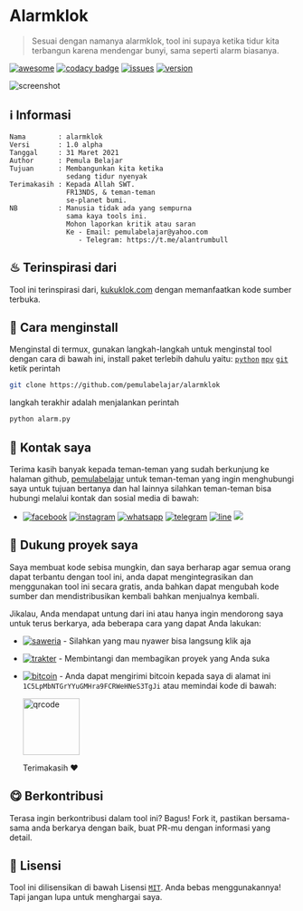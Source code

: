 # Alarmklok

> Sesuai dengan namanya alarmklok, tool ini supaya ketika tidur kita terbangun karena mendengar bunyi, sama seperti alarm biasanya.

<a href="https://github.com/sindresorhus/awesome"><img src="https://cdn.rawgit.com/sindresorhus/awesome/d7305f38d29fed78fa85652e3a63e154dd8e8829/media/badge.svg" alt="awesome"/></a>
<a href="https://www.codacy.com/gh/pemulabelajar/alarmklok/dashboard?utm_source=github.com&amp;utm_medium=referral&amp;utm_content=pemulabelajar/alarmklok&amp;utm_campaign=Badge_Grade"><img src="https://app.codacy.com/project/badge/Grade/b6266b295f064660b0cd43331fd0e49c" alt="codacy badge"/></a>
<a href="https://github.com/pemulabelajar/alarmklok/issues"><img src="https://img.shields.io/badge/issues%200-closed-cb2431.svg" alt="issues"/></a>
<a href="https://github.com/pemulabelajar/alarmklok/releases"><img src="https://img.shields.io/badge/version-1.0%20alpha-blue.svg" alt="version"/></a>

<img src="https://github.com/pemulabelajar/alarmklok/blob/master/.image/Screenshot.png?raw=true" alt="screenshot"></a>

## ℹ Informasi
```text
Nama        : alarmklok
Versi       : 1.0 alpha
Tanggal     : 31 Maret 2021
Author      : Pemula Belajar
Tujuan      : Membangunkan kita ketika
              sedang tidur nyenyak
Terimakasih : Kepada Allah SWT.
              FR13NDS, & teman-teman
              se-planet bumi.
NB          : Manusia tidak ada yang sempurna
              sama kaya tools ini.
              Mohon laporkan kritik atau saran
              Ke - Email: pemulabelajar@yahoo.com
                 - Telegram: https://t.me/alantrumbull
```

## ♨ Terinspirasi dari
Tool ini terinspirasi dari, [kukuklok.com](https://kukuklok.com) dengan memanfaatkan kode sumber terbuka.

## 🔰 Cara menginstall
Menginstal di termux, gunakan langkah-langkah untuk menginstal tool dengan cara di bawah ini, install paket terlebih dahulu yaitu: [`python`](https://www.python.org) [`mpv`](https://github.com/Neo-Oli/Termux-Mpv) [`git`](https://github.com/termux/termux-packages) ketik perintah
```bash
git clone https://github.com/pemulabelajar/alarmklok
```
langkah terakhir adalah menjalankan perintah
```python
python alarm.py
```

## 📲 Kontak saya
Terima kasih banyak kepada teman-teman yang sudah berkunjung ke halaman github, [pemulabelajar](https://github.com/pemulabelajar) untuk teman-teman yang ingin menghubungi saya untuk tujuan bertanya dan hal lainnya silahkan teman-teman bisa hubungi melalui kontak dan sosial media di bawah:

- <a href="https://m.facebook.com/000alantrumbull" target="_blank"><img src="https://img.shields.io/badge/Facebook-1877F2?style=flat&logo=facebook&logoColor=white" alt="facebook"/></a> <a href="https://www.instagram.com/alantrumbull_" target="_blank"><img src="https://img.shields.io/badge/Instagram-8B89CC?style=flat&logo=instagram&logoColor=white" alt="instagram"/></a> <a href="https://api.whatsapp.com/send?phone=6285775433901" target="_blank"><img src="https://img.shields.io/badge/WhatsApp-25D366?style=flat&logo=whatsapp&logoColor=white" alt="whatsapp"/></a> <a href="https://t.me/alantrumbull" target="_blank"><img src="https://img.shields.io/badge/Telegram-2CA5E0?style=flat&logo=telegram&logoColor=white" alt="telegram"/></a> <a href="https://line.me/ti/p/~alantrumbull" target="_blank"><img src="https://img.shields.io/badge/LINE-00FF00?style=flat&logo=line&logoColor=white" alt="line"/></a> <a href="mailto:nedq016@gmail.com"><img src="https://img.shields.io/badge/Gmail-D14836?style=flat&logo=gmail&logoColor=white"/></a>

## 💖 Dukung proyek saya
Saya membuat kode sebisa mungkin, dan saya berharap agar semua orang dapat terbantu dengan tool ini, anda dapat mengintegrasikan dan menggunakan tool ini secara gratis, anda bahkan dapat mengubah kode sumber dan mendistribusikan kembali bahkan menjualnya kembali.

Jikalau, Anda mendapat untung dari ini atau hanya ingin mendorong saya untuk terus berkarya, ada beberapa cara yang dapat Anda lakukan:

- <a href="https://saweria.co/alantrumbull"><img src="https://img.shields.io/badge/Saweria-00FFFF?style=flat&logo=deezer&logoColor=white" alt="saweria"/></a> - Silahkan yang mau nyawer bisa langsung klik aja

- <a href="https://trakteer.id/alantrumbull"><img src="https://img.shields.io/badge/Trakter-FF0000?style=flat&logo=ko-fi&logoColor=white" alt="trakter"/></a> - Membintangi dan membagikan proyek yang Anda suka

- <a href="https://www.blockchain.com/btc/address/1C5LpMbNTGrYYuGMHra9FCRWeHNeS3TgJi"><img src="https://img.shields.io/badge/Bitcoin-000000?style=flat&logo=bitcoin&logoColor=white" alt="bitcoin"/></a> - Anda dapat mengirimi bitcoin kepada saya di alamat ini ```1C5LpMbNTGrYYuGMHra9FCRWeHNeS3TgJi``` atau memindai kode di bawah:

  <img src="https://github.com/pemulabelajar/pemulabelajar/blob/main/assets/qr.png?raw=true" alt="qrcode" width="100px" height="100px"/>

  Terimakasih ❤

## 😋 Berkontribusi
Terasa ingin berkontribusi dalam tool ini? Bagus! Fork it, pastikan bersama-sama anda berkarya dengan baik, buat PR-mu dengan informasi yang detail.

## 📜 Lisensi
Tool ini dilisensikan di bawah Lisensi [`MIT`](https://github.com/pemulabelajar/alarmklok/blob/master/LICENSE?raw=true). Anda bebas menggunakannya! Tapi jangan lupa untuk menghargai saya.
